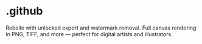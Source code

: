# .github
Rebelle with unlocked export and watermark removal. Full canvas rendering in PNG, TIFF, and more — perfect for digital artists and illustrators.
